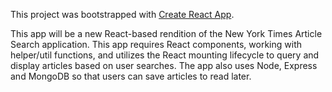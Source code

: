 This project was bootstrapped with [Create React App](https://github.com/facebook/create-react-app).

This app will be a new React-based rendition of the New York Times Article Search application. This app requires React components, working with helper/util functions, and utilizes the React mounting lifecycle to query and display articles based on user searches. The app also uses Node, Express and MongoDB so that users can save articles to read later.
